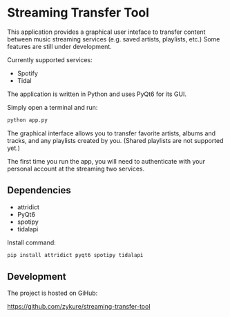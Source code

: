 # Streaming Transfer Tool

This application provides a graphical user inteface to transfer
content between music streaming services (e.g. saved artists,
playlists, etc.) Some features are still under development.

Currently supported services:
* Spotify
* Tidal

The application is written in Python and uses PyQt6 for its GUI.

Simply open a terminal and run:
```sh
python app.py
```
The graphical interface allows you to transfer favorite artists, 
albums and tracks, and any playlists created by you.
(Shared playlists are not supported yet.)

The first time you run the app, you will need to authenticate
with your personal account at the streaming two services.

## Dependencies

* attridict
* PyQt6
* spotipy
* tidalapi

Install command:
```sh
pip install attridict pyqt6 spotipy tidalapi
```

## Development

The project is hosted on GiHub:

https://github.com/zykure/streaming-transfer-tool
